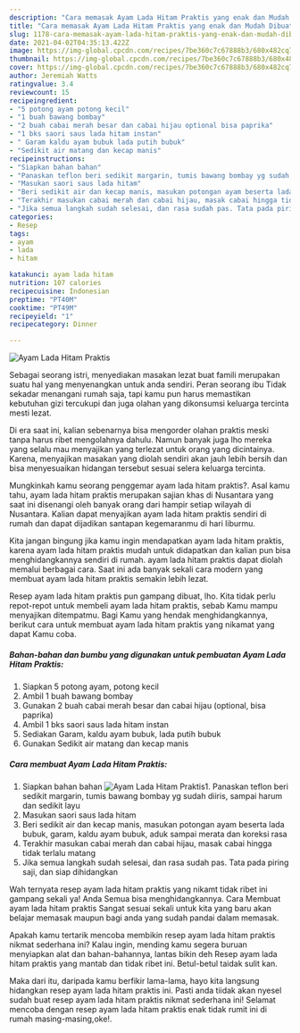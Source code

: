 ```yaml
---
description: "Cara memasak Ayam Lada Hitam Praktis yang enak dan Mudah Dibuat"
title: "Cara memasak Ayam Lada Hitam Praktis yang enak dan Mudah Dibuat"
slug: 1178-cara-memasak-ayam-lada-hitam-praktis-yang-enak-dan-mudah-dibuat
date: 2021-04-02T04:35:13.422Z
image: https://img-global.cpcdn.com/recipes/7be360c7c67888b3/680x482cq70/ayam-lada-hitam-praktis-foto-resep-utama.jpg
thumbnail: https://img-global.cpcdn.com/recipes/7be360c7c67888b3/680x482cq70/ayam-lada-hitam-praktis-foto-resep-utama.jpg
cover: https://img-global.cpcdn.com/recipes/7be360c7c67888b3/680x482cq70/ayam-lada-hitam-praktis-foto-resep-utama.jpg
author: Jeremiah Watts
ratingvalue: 3.4
reviewcount: 15
recipeingredient:
- "5 potong ayam potong kecil"
- "1 buah bawang bombay"
- "2 buah cabai merah besar dan cabai hijau optional bisa paprika"
- "1 bks saori saus lada hitam instan"
- " Garam kaldu ayam bubuk lada putih bubuk"
- "Sedikit air matang dan kecap manis"
recipeinstructions:
- "Siapkan bahan bahan"
- "Panaskan teflon beri sedikit margarin, tumis bawang bombay yg sudah diiris, sampai harum dan sedikit layu"
- "Masukan saori saus lada hitam"
- "Beri sedikit air dan kecap manis, masukan potongan ayam beserta lada bubuk, garam, kaldu ayam bubuk, aduk sampai merata dan koreksi rasa"
- "Terakhir masukan cabai merah dan cabai hijau, masak cabai hingga tidak terlalu matang"
- "Jika semua langkah sudah selesai, dan rasa sudah pas. Tata pada piring saji, dan siap dihidangkan"
categories:
- Resep
tags:
- ayam
- lada
- hitam

katakunci: ayam lada hitam 
nutrition: 107 calories
recipecuisine: Indonesian
preptime: "PT40M"
cooktime: "PT49M"
recipeyield: "1"
recipecategory: Dinner

---
```



![Ayam Lada Hitam Praktis](https://img-global.cpcdn.com/recipes/7be360c7c67888b3/680x482cq70/ayam-lada-hitam-praktis-foto-resep-utama.jpg)

Sebagai seorang istri, menyediakan masakan lezat buat famili merupakan suatu hal yang menyenangkan untuk anda sendiri. Peran seorang ibu Tidak sekadar menangani rumah saja, tapi kamu pun harus memastikan kebutuhan gizi tercukupi dan juga olahan yang dikonsumsi keluarga tercinta mesti lezat.

Di era  saat ini, kalian sebenarnya bisa mengorder olahan praktis meski tanpa harus ribet mengolahnya dahulu. Namun banyak juga lho mereka yang selalu mau menyajikan yang terlezat untuk orang yang dicintainya. Karena, menyajikan masakan yang diolah sendiri akan jauh lebih bersih dan bisa menyesuaikan hidangan tersebut sesuai selera keluarga tercinta. 



Mungkinkah kamu seorang penggemar ayam lada hitam praktis?. Asal kamu tahu, ayam lada hitam praktis merupakan sajian khas di Nusantara yang saat ini disenangi oleh banyak orang dari hampir setiap wilayah di Nusantara. Kalian dapat menyajikan ayam lada hitam praktis sendiri di rumah dan dapat dijadikan santapan kegemaranmu di hari liburmu.

Kita jangan bingung jika kamu ingin mendapatkan ayam lada hitam praktis, karena ayam lada hitam praktis mudah untuk didapatkan dan kalian pun bisa menghidangkannya sendiri di rumah. ayam lada hitam praktis dapat diolah memalui berbagai cara. Saat ini ada banyak sekali cara modern yang membuat ayam lada hitam praktis semakin lebih lezat.

Resep ayam lada hitam praktis pun gampang dibuat, lho. Kita tidak perlu repot-repot untuk membeli ayam lada hitam praktis, sebab Kamu mampu menyajikan ditempatmu. Bagi Kamu yang hendak menghidangkannya, berikut cara untuk membuat ayam lada hitam praktis yang nikamat yang dapat Kamu coba.

<!--inarticleads1-->

##### Bahan-bahan dan bumbu yang digunakan untuk pembuatan Ayam Lada Hitam Praktis:

1. Siapkan 5 potong ayam, potong kecil
1. Ambil 1 buah bawang bombay
1. Gunakan 2 buah cabai merah besar dan cabai hijau (optional, bisa paprika)
1. Ambil 1 bks saori saus lada hitam instan
1. Sediakan  Garam, kaldu ayam bubuk, lada putih bubuk
1. Gunakan Sedikit air matang dan kecap manis




<!--inarticleads2-->

##### Cara membuat Ayam Lada Hitam Praktis:

1. Siapkan bahan bahan
<img src="https://img-global.cpcdn.com/steps/c22a629f10e88467/160x128cq70/ayam-lada-hitam-praktis-langkah-memasak-1-foto.jpg" alt="Ayam Lada Hitam Praktis">1. Panaskan teflon beri sedikit margarin, tumis bawang bombay yg sudah diiris, sampai harum dan sedikit layu
1. Masukan saori saus lada hitam
1. Beri sedikit air dan kecap manis, masukan potongan ayam beserta lada bubuk, garam, kaldu ayam bubuk, aduk sampai merata dan koreksi rasa
1. Terakhir masukan cabai merah dan cabai hijau, masak cabai hingga tidak terlalu matang
1. Jika semua langkah sudah selesai, dan rasa sudah pas. Tata pada piring saji, dan siap dihidangkan




Wah ternyata resep ayam lada hitam praktis yang nikamt tidak ribet ini gampang sekali ya! Anda Semua bisa menghidangkannya. Cara Membuat ayam lada hitam praktis Sangat sesuai sekali untuk kita yang baru akan belajar memasak maupun bagi anda yang sudah pandai dalam memasak.

Apakah kamu tertarik mencoba membikin resep ayam lada hitam praktis nikmat sederhana ini? Kalau ingin, mending kamu segera buruan menyiapkan alat dan bahan-bahannya, lantas bikin deh Resep ayam lada hitam praktis yang mantab dan tidak ribet ini. Betul-betul taidak sulit kan. 

Maka dari itu, daripada kamu berfikir lama-lama, hayo kita langsung hidangkan resep ayam lada hitam praktis ini. Pasti anda tiidak akan nyesel sudah buat resep ayam lada hitam praktis nikmat sederhana ini! Selamat mencoba dengan resep ayam lada hitam praktis enak tidak rumit ini di rumah masing-masing,oke!.

